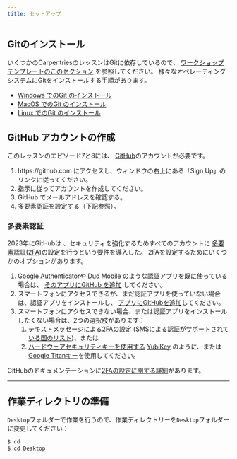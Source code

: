 ```yaml
---
title: セットアップ
---
```


## Gitのインストール

いくつかのCarpentriesのレッスンはGitに依存しているので、
[ワークショップテンプレートのこのセクション][workshop-setup] を参照してください。
様々なオペレーティングシステムにGitをインストールする手順があります。

- [Windows でのGit のインストール][workshop-setup]
- [MacOS でのGit のインストール][workshop-setup]
- [Linux でのGit のインストール][workshop-setup]

## GitHub アカウントの作成

このレッスンのエピソード7と8には、 [GitHub](https://github.com)のアカウントが必要です。

1. https\://github.com にアクセスし、ウィンドウの右上にある「Sign Up」のリンクに従ってください。
2. 指示に従ってアカウントを作成してください。
3. GitHub でメールアドレスを確認する。
4. 多要素認証を設定する（下記参照）。

### 多要素認証

2023年にGitHubは 、セキュリティを強化するためすべてのアカウントに [多要素認証(2FA)](https://docs.github.com/en/authentication/securing-your-account-with-two-factor-authentication-2fa/about-two-factor-authentication)の設定を行うという要件を導入した。
2FAを設定するためにいくつかのオプションがあります。

1. [Google Authenticator](https://support.google.com/accounts/answer/1066447?hl=en\&co=GENIE.Platform%3DiOS\&oco=0)や [Duo Mobile](https://duo.com/product/multi-factor-authentication-mfa/duo-mobile-app) のような認証アプリを既に使っている場合は、 [そのアプリにGitHub を追加](https://docs.github.com/en/authentication/securing-your-account-with-two-factor-authentication-2fa/configuring-two-factor-authentication#configuring-two-factor-authentication-using-a-totp-mobile-app) してください。
2. スマートフォンにアクセスできるが、まだ認証アプリを使っていない場合は、認証アプリをインストールし、 [アプリにGitHubを追加](https://docs.github.com/en/authentication/securing-your-account-with-two-factor-authentication-2fa/configuring-two-factor-authentication#configuring-two-factor-authentication-using-a-totp-mobile-app)してください。
3. スマートフォンにアクセスできない場合、または認証アプリをインストールしたくない場合は、2つの選択肢があります：
   1. [テキストメッセージによる2FAの設定](https://docs.github.com/en/authentication/securing-your-account-with-two-factor-authentication-2fa/configuring-two-factor-authentication#configuring-two-factor-authentication-using-text-messages)
      ([SMSによる認証がサポートされている国のリスト](https://docs.github.com/en/authentication/securing-your-account-with-two-factor-authentication-2fa/countries-where-sms-authentication-is-supported))、または
   2. [ハードウェアセキュリティキーを使用する](https://docs.github.com/en/authentication/securing-your-account-with-two-factor-authentication-2fa/configuring-two-factor-authentication#configuring-two-factor-authentication-using-a-security-key)
      [YubiKey](https://www.yubico.com/products/yubikey-5-overview/)
      のように、または[Google Titanキー](https://store.google.com/us/product/titan_security_key?hl=en-US\&pli=1)を使用してください。

GitHubのドキュメンテーションに[2FAの設定に関する詳細](https://docs.github.com/en/authentication/securing-your-account-with-two-factor-authentication-2fa/configuring-two-factor-authentication)があります。

***

## 作業ディレクトリの準備

`Desktop`フォルダーで作業を行うので、作業ディレクトリーを`Desktop`フォルダーに変更してください：

```bash
$ cd
$ cd Desktop
```

[workshop-setup]: https://carpentries.github.io/workshop-template/install_instructions/#git
